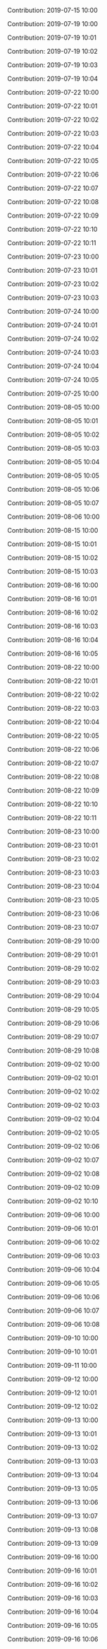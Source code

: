Contribution: 2019-07-15 10:00

Contribution: 2019-07-19 10:00

Contribution: 2019-07-19 10:01

Contribution: 2019-07-19 10:02

Contribution: 2019-07-19 10:03

Contribution: 2019-07-19 10:04

Contribution: 2019-07-22 10:00

Contribution: 2019-07-22 10:01

Contribution: 2019-07-22 10:02

Contribution: 2019-07-22 10:03

Contribution: 2019-07-22 10:04

Contribution: 2019-07-22 10:05

Contribution: 2019-07-22 10:06

Contribution: 2019-07-22 10:07

Contribution: 2019-07-22 10:08

Contribution: 2019-07-22 10:09

Contribution: 2019-07-22 10:10

Contribution: 2019-07-22 10:11

Contribution: 2019-07-23 10:00

Contribution: 2019-07-23 10:01

Contribution: 2019-07-23 10:02

Contribution: 2019-07-23 10:03

Contribution: 2019-07-24 10:00

Contribution: 2019-07-24 10:01

Contribution: 2019-07-24 10:02

Contribution: 2019-07-24 10:03

Contribution: 2019-07-24 10:04

Contribution: 2019-07-24 10:05

Contribution: 2019-07-25 10:00

Contribution: 2019-08-05 10:00

Contribution: 2019-08-05 10:01

Contribution: 2019-08-05 10:02

Contribution: 2019-08-05 10:03

Contribution: 2019-08-05 10:04

Contribution: 2019-08-05 10:05

Contribution: 2019-08-05 10:06

Contribution: 2019-08-05 10:07

Contribution: 2019-08-06 10:00

Contribution: 2019-08-15 10:00

Contribution: 2019-08-15 10:01

Contribution: 2019-08-15 10:02

Contribution: 2019-08-15 10:03

Contribution: 2019-08-16 10:00

Contribution: 2019-08-16 10:01

Contribution: 2019-08-16 10:02

Contribution: 2019-08-16 10:03

Contribution: 2019-08-16 10:04

Contribution: 2019-08-16 10:05

Contribution: 2019-08-22 10:00

Contribution: 2019-08-22 10:01

Contribution: 2019-08-22 10:02

Contribution: 2019-08-22 10:03

Contribution: 2019-08-22 10:04

Contribution: 2019-08-22 10:05

Contribution: 2019-08-22 10:06

Contribution: 2019-08-22 10:07

Contribution: 2019-08-22 10:08

Contribution: 2019-08-22 10:09

Contribution: 2019-08-22 10:10

Contribution: 2019-08-22 10:11

Contribution: 2019-08-23 10:00

Contribution: 2019-08-23 10:01

Contribution: 2019-08-23 10:02

Contribution: 2019-08-23 10:03

Contribution: 2019-08-23 10:04

Contribution: 2019-08-23 10:05

Contribution: 2019-08-23 10:06

Contribution: 2019-08-23 10:07

Contribution: 2019-08-29 10:00

Contribution: 2019-08-29 10:01

Contribution: 2019-08-29 10:02

Contribution: 2019-08-29 10:03

Contribution: 2019-08-29 10:04

Contribution: 2019-08-29 10:05

Contribution: 2019-08-29 10:06

Contribution: 2019-08-29 10:07

Contribution: 2019-08-29 10:08

Contribution: 2019-09-02 10:00

Contribution: 2019-09-02 10:01

Contribution: 2019-09-02 10:02

Contribution: 2019-09-02 10:03

Contribution: 2019-09-02 10:04

Contribution: 2019-09-02 10:05

Contribution: 2019-09-02 10:06

Contribution: 2019-09-02 10:07

Contribution: 2019-09-02 10:08

Contribution: 2019-09-02 10:09

Contribution: 2019-09-02 10:10

Contribution: 2019-09-06 10:00

Contribution: 2019-09-06 10:01

Contribution: 2019-09-06 10:02

Contribution: 2019-09-06 10:03

Contribution: 2019-09-06 10:04

Contribution: 2019-09-06 10:05

Contribution: 2019-09-06 10:06

Contribution: 2019-09-06 10:07

Contribution: 2019-09-06 10:08

Contribution: 2019-09-10 10:00

Contribution: 2019-09-10 10:01

Contribution: 2019-09-11 10:00

Contribution: 2019-09-12 10:00

Contribution: 2019-09-12 10:01

Contribution: 2019-09-12 10:02

Contribution: 2019-09-13 10:00

Contribution: 2019-09-13 10:01

Contribution: 2019-09-13 10:02

Contribution: 2019-09-13 10:03

Contribution: 2019-09-13 10:04

Contribution: 2019-09-13 10:05

Contribution: 2019-09-13 10:06

Contribution: 2019-09-13 10:07

Contribution: 2019-09-13 10:08

Contribution: 2019-09-13 10:09

Contribution: 2019-09-16 10:00

Contribution: 2019-09-16 10:01

Contribution: 2019-09-16 10:02

Contribution: 2019-09-16 10:03

Contribution: 2019-09-16 10:04

Contribution: 2019-09-16 10:05

Contribution: 2019-09-16 10:06

